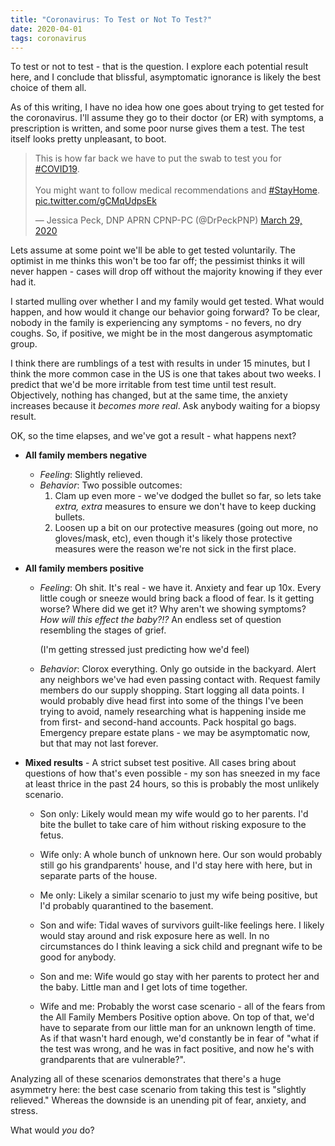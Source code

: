 ```yaml
---
title: "Coronavirus: To Test or Not To Test?"
date: 2020-04-01
tags: coronavirus
---
```


To test or not to test - that is the question. I explore each potential result here, and I conclude that blissful, asymptomatic ignorance is likely the best choice of them all.

As of this writing, I have no idea how one goes about trying to get tested for the coronavirus. I'll assume they go to their doctor (or ER) with symptoms, a prescription is written, and some poor nurse gives them a test. The test itself looks pretty unpleasant, to boot.

<blockquote class="twitter-tweet"><p lang="en" dir="ltr">This is how far back we have to put the swab to test you for <a href="https://twitter.com/hashtag/COVID19?src=hash&amp;ref_src=twsrc%5Etfw">#COVID19</a>. <br><br>You might want to follow medical recommendations and <a href="https://twitter.com/hashtag/StayHome?src=hash&amp;ref_src=twsrc%5Etfw">#StayHome</a>. <a href="https://t.co/gCMqUdpsEk">pic.twitter.com/gCMqUdpsEk</a></p>&mdash; Jessica Peck, DNP APRN CPNP-PC (@DrPeckPNP) <a href="https://twitter.com/DrPeckPNP/status/1244062665535864832?ref_src=twsrc%5Etfw">March 29, 2020</a></blockquote> <script async src="https://platform.twitter.com/widgets.js" charset="utf-8"></script>

Lets assume at some point we'll be able to get tested voluntarily. The optimist in me thinks this won't be too far off; the pessimist thinks it will never happen - cases will drop off without the majority knowing if they ever had it.

I started mulling over whether I and my family would get tested. What would happen, and how would it change our behavior going forward? To be clear, nobody in the family is experiencing any symptoms - no fevers, no dry coughs. So, if positive, we might be in the most dangerous asymptomatic group.

I think there are rumblings of a test with results in under 15 minutes, but I think the more common case in the US is one that takes about two weeks. I predict that we'd be more irritable from test time until test result. Objectively, nothing has changed, but at the same time, the anxiety increases because it *becomes more real*. Ask anybody waiting for a biopsy result.

OK, so the time elapses, and we've got a result - what happens next?

* **All family members negative**
  * _Feeling_: Slightly relieved.
  * _Behavior_: Two possible outcomes:
    1. Clam up even more - we've dodged the bullet so far, so lets take *extra, extra* measures to ensure we don't have to keep ducking bullets.
    1. Loosen up a bit on our protective measures (going out more, no gloves/mask, etc), even though it's likely those protective measures were the reason we're not sick in the first place.

* **All family members positive**
    * _Feeling_: Oh shit. It's real - we have it. Anxiety and fear up 10x. Every little cough or sneeze would bring back a flood of fear. Is it getting worse? Where did we get it? Why aren't we showing symptoms? *How will this effect the baby?!?* An endless set of question resembling the stages of grief.

      (I'm getting stressed just predicting how we'd feel)
    * _Behavior_: Clorox everything. Only go outside in the backyard. Alert any neighbors we've had even passing contact with. Request family members do our supply shopping. Start logging all data points. I would probably dive head first into some of the things I've been trying to avoid, namely researching what is happening inside me from first- and second-hand accounts. Pack hospital go bags. Emergency prepare estate plans - we may be asymptomatic now, but that may not last forever.

* **Mixed results** - A strict subset test positive. All cases bring about questions of how that's even possible - my son has sneezed in my face at least thrice in the past 24 hours, so this is probably the most unlikely scenario.

    * Son only: Likely would mean my wife would go to her parents. I'd bite the bullet to take care of him without risking exposure to the fetus.

    * Wife only: A whole bunch of unknown here. Our son would probably still go his grandparents' house, and I'd stay here with here, but in separate parts of the house.

    * Me only: Likely a similar scenario to just my wife being positive, but I'd probably quarantined to the basement.

    * Son and wife: Tidal waves of survivors guilt-like feelings here. I likely would stay around and risk exposure here as well. In no circumstances do I think leaving a sick child and pregnant wife to be good for anybody.

    * Son and me: Wife would go stay with her parents to protect her and the baby. Little man and I get lots of time together.

    * Wife and me: Probably the worst case scenario - all of the fears from the All Family Members Positive option above. On top of that, we'd have to separate from our little man for an unknown length of time. As if that wasn't hard enough, we'd constantly be in fear of "what if the test was wrong, and he was in fact positive, and now he's with grandparents that are vulnerable?".


Analyzing all of these scenarios demonstrates that there's a huge asymmetry here: the best case scenario from taking this test is "slightly relieved." Whereas the downside is an unending pit of fear, anxiety, and stress.

What would _you_ do?

